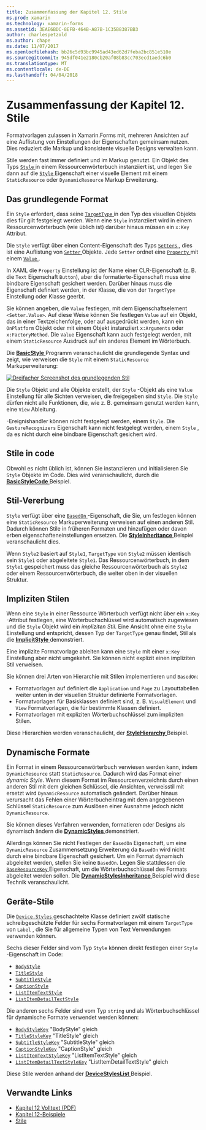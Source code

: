```yaml
---
title: Zusammenfassung der Kapitel 12. Stile
ms.prod: xamarin
ms.technology: xamarin-forms
ms.assetid: 3EAE6BDC-8EFB-464B-A87B-1C35B8387BB3
author: charlespetzold
ms.author: chape
ms.date: 11/07/2017
ms.openlocfilehash: bb26c5d93bc9945ad43ed62d7feba2bc851e510e
ms.sourcegitcommit: 945df041e2180cb20af08b83cc703ecd1aedc6b0
ms.translationtype: MT
ms.contentlocale: de-DE
ms.lasthandoff: 04/04/2018
---
```

# <a name="summary-of-chapter-12-styles"></a>Zusammenfassung der Kapitel 12. Stile

Formatvorlagen zulassen in Xamarin.Forms mit, mehreren Ansichten auf eine Auflistung von Einstellungen der Eigenschaften gemeinsam nutzen. Dies reduziert die Markup und konsistente visuelle Designs verwalten kann.

Stile werden fast immer definiert und im Markup genutzt. Ein Objekt des Typs [ `Style` ](https://developer.xamarin.com/api/type/Xamarin.Forms.Style/) in einem Ressourcenwörterbuch instanziiert ist, und legen Sie dann auf die [ `Style` ](https://developer.xamarin.com/api/property/Xamarin.Forms.VisualElement.Style/) Eigenschaft einer visuelle Element mit einem `StaticResource` oder `DyanamicResource` Markup Erweiterung.

## <a name="the-basic-style"></a>Das grundlegende Format

Ein `Style` erfordert, dass seine [ `TargetType` ](https://developer.xamarin.com/api/property/Xamarin.Forms.Style.TargetType/) in den Typ des visuellen Objekts dies für gilt festgelegt werden. Wenn eine `Style` instanziiert wird in einem Ressourcenwörterbuch (wie üblich ist) darüber hinaus müssen ein `x:Key` Attribut.

Die `Style` verfügt über einen Content-Eigenschaft des Typs [ `Setters` ](https://developer.xamarin.com/api/property/Xamarin.Forms.Style.Setters/), dies ist eine Auflistung von [ `Setter` ](https://developer.xamarin.com/api/type/Xamarin.Forms.Setter/) Objekte. Jede `Setter` ordnet eine [ `Property` ](https://developer.xamarin.com/api/property/Xamarin.Forms.Setter.Property/) mit einem [ `Value` ](https://developer.xamarin.com/api/property/Xamarin.Forms.Setter.Value/).

In XAML die `Property` Einstellung ist der Name einer CLR-Eigenschaft (z. B. die `Text` Eigenschaft `Button`), aber die formatierte-Eigenschaft muss eine bindbare Eigenschaft gesichert werden. Darüber hinaus muss die Eigenschaft definiert werden, in der Klasse, die von der `TargetType` Einstellung oder Klasse geerbt.

Sie können angeben, die `Value` festlegen, mit dem Eigenschaftselement `<Setter.Value>`. Auf diese Weise können Sie festlegen `Value` auf ein Objekt, das in einer Textzeichenfolge, oder auf ausgedrückt werden, kann ein `OnPlatform` Objekt oder mit einem Objekt instanziiert `x:Arguments` oder `x:FactoryMethod`. Die `Value` Eigenschaft kann auch festgelegt werden, mit einem `StaticResource` Ausdruck auf ein anderes Element im Wörterbuch.

Die [ **BasicStyle** ](https://github.com/xamarin/xamarin-forms-book-samples/tree/master/Chapter12/BasicStyle) Programm veranschaulicht die grundlegende Syntax und zeigt, wie verweisen die `Style` mit einem `StaticResource` Markuperweiterung:

[![Dreifacher Screenshot des grundlegenden Stil](images/ch12fg01-small.png "grundlegende Formate bei")](images/ch12fg01-large.png#lightbox "grundlegende Formate")

Die `Style` Objekt und alle Objekte erstellt, der `Style` -Objekt als eine `Value` Einstellung für alle Sichten verweisen, die freigegeben sind `Style`. Die `Style` dürfen nicht alle Funktionen, die, wie z. B. gemeinsam genutzt werden kann, eine `View` Ableitung.

-Ereignishandler können nicht festgelegt werden, einem `Style`. Die `GestureRecognizers` Eigenschaft kann nicht festgelegt werden, einem `Style` , da es nicht durch eine bindbare Eigenschaft gesichert wird.

## <a name="styles-in-code"></a>Stile in code

Obwohl es nicht üblich ist, können Sie instanziieren und initialisieren Sie `Style` Objekte im Code. Dies wird veranschaulicht, durch die [ **BasicStyleCode** ](https://github.com/xamarin/xamarin-forms-book-samples/tree/master/Chapter12/BasicStyleCode) Beispiel.

## <a name="style-inheritance"></a>Stil-Vererbung

`Style` verfügt über eine [ `BasedOn` ](https://developer.xamarin.com/api/property/Xamarin.Forms.Style.BasedOn/) -Eigenschaft, die Sie, um festlegen können eine `StaticResource` Markuperweiterung verweisen auf einen anderen Stil. Dadurch können Stile in früheren Formaten und hinzufügen oder davon erben eigenschafteneinstellungen ersetzen. Die [ **StyleInheritance** ](https://github.com/xamarin/xamarin-forms-book-samples/tree/master/Chapter12/StyleInheritance) Beispiel veranschaulicht dies.

Wenn `Style2` basiert auf `Style1`, `TargetType` von `Style2` müssen identisch sein `Style1` oder abgeleitete `Style1`. Das Ressourcenwörterbuch, in dem `Style1` gespeichert muss das gleiche Ressourcenwörterbuch als `Style2` oder einem Ressourcenwörterbuch, die weiter oben in der visuellen Struktur.

## <a name="implicit-styles"></a>Impliziten Stilen

Wenn eine `Style` in einer Ressource Wörterbuch verfügt nicht über ein `x:Key` -Attribut festlegen, eine Wörterbuchschlüssel wird automatisch zugewiesen und die `Style` Objekt wird ein *impliziten Stil*. Eine Ansicht ohne eine `Style` Einstellung und entspricht, dessen Typ der `TargetType` genau findet, Stil als die [ **ImplicitStyle** ](https://github.com/xamarin/xamarin-forms-book-samples/tree/master/Chapter12/ImplicitStyle) demonstriert.

Eine implizite Formatvorlage ableiten kann eine `Style` mit einer `x:Key` Einstellung aber nicht umgekehrt. Sie können nicht explizit einen impliziten Stil verweisen.

Sie können drei Arten von Hierarchie mit Stilen implementieren und `BasedOn`:

- Formatvorlagen auf definiert die `Application` und `Page` zu Layouttabellen weiter unten in der visuellen Struktur definierte Formatvorlagen.
- Formatvorlagen für Basisklassen definiert sind, z. B. `VisualElement` und `View` Formatvorlagen, die für bestimmte Klassen definiert.
- Formatvorlagen mit expliziten Wörterbuchschlüssel zum impliziten Stilen.

Diese Hierarchien werden veranschaulicht, der [ **StyleHierarchy** ](https://github.com/xamarin/xamarin-forms-book-samples/tree/master/Chapter12/StyleHierarchy) Beispiel.

## <a name="dynamic-styles"></a>Dynamische Formate

Ein Format in einem Ressourcenwörterbuch verwiesen werden kann, indem `DynamicResource` statt `StaticResource`. Dadurch wird das Format einer *dynamic Style*. Wenn diesem Format im Ressourcenverzeichnis durch einen anderen Stil mit dem gleichen Schlüssel, die Ansichten, verweisstil mit ersetzt wird `DynamicResource` automatisch geändert. Darüber hinaus verursacht das Fehlen einer Wörterbucheintrag mit dem angegebenen Schlüssel `StaticResource` zum Auslösen einer Ausnahme jedoch nicht `DynamicResource`.

Sie können dieses Verfahren verwenden, formatieren oder Designs als dynamisch ändern die [ **DynamicStyles** ](https://github.com/xamarin/xamarin-forms-book-samples/tree/master/Chapter12/DynamicStyles) demonstriert.

Allerdings können Sie nicht Festlegen der `BasedOn` Eigenschaft, um eine `DynamicResource` Zusammensetzung Erweiterung da `BasedOn` wird nicht durch eine bindbare Eigenschaft gesichert. Um ein Format dynamisch abgeleitet werden, stellen Sie keine `BasedOn`. Legen Sie stattdessen die [ `BaseResourceKey` ](https://developer.xamarin.com/api/property/Xamarin.Forms.Style.BaseResourceKey/) Eigenschaft, um die Wörterbuchschlüssel des Formats abgeleitet werden sollen. Die [ **DynamicStylesInheritance** ](https://github.com/xamarin/xamarin-forms-book-samples/tree/master/Chapter12/DynaStylesInh) Beispiel wird diese Technik veranschaulicht.

## <a name="device-styles"></a>Geräte-Stile

Die [ `Device.Styles` ](https://developer.xamarin.com/api/type/Xamarin.Forms.Device+Styles/) geschachtelte Klasse definiert zwölf statische schreibgeschützte Felder für sechs Formatvorlagen mit einem `TargetType` von `Label` , die Sie für allgemeine Typen von Text Verwendungen verwenden können.

Sechs dieser Felder sind vom Typ `Style` können direkt festlegen einer `Style` -Eigenschaft im Code:

- [`BodyStyle`](https://developer.xamarin.com/api/field/Xamarin.Forms.Device+Styles.BodyStyle/)
- [`TitleStyle`](https://developer.xamarin.com/api/field/Xamarin.Forms.Device+Styles.TitleStyle/)
- [`SubtitleStyle`](https://developer.xamarin.com/api/field/Xamarin.Forms.Device+Styles.SubtitleStyle/)
- [`CaptionStyle`](https://developer.xamarin.com/api/field/Xamarin.Forms.Device+Styles.CaptionStyle/)
- [`ListItemTextStyle`](https://developer.xamarin.com/api/field/Xamarin.Forms.Device+Styles.ListItemTextStyle/)
- [`ListItemDetailTextStyle`](https://developer.xamarin.com/api/field/Xamarin.Forms.Device+Styles.ListItemDetailTextStyle/)

Die anderen sechs Felder sind vom Typ `string` und als Wörterbuchschlüssel für dynamische Formate verwendet werden können:

- [`BodyStyleKey`](https://developer.xamarin.com/api/field/Xamarin.Forms.Device+Styles.BodyStyleKey/) "BodyStyle" gleich
- [`TitleStyleKey`](https://developer.xamarin.com/api/field/Xamarin.Forms.Device+Styles.TitleStyleKey/) "TitleStyle" gleich
- [`SubtitleStyleKey`](https://developer.xamarin.com/api/field/Xamarin.Forms.Device+Styles.SubtitleStyleKey/) "SubtitleStyle" gleich
- [`CaptionStyleKey`](https://developer.xamarin.com/api/field/Xamarin.Forms.Device+Styles.CaptionStyleKey/) "CaptionStyle" gleich
- [`ListItemTextStyleKey`](https://developer.xamarin.com/api/field/Xamarin.Forms.Device+Styles.ListItemTextStyleKey/) "ListItemTextStyle" gleich
- [`ListItemDetailTextStyleKey`](https://developer.xamarin.com/api/field/Xamarin.Forms.Device+Styles.ListItemDetailTextStyleKey/) "ListItemDetailTextStyle" gleich

Diese Stile werden anhand der [ **DeviceStylesList** ](https://github.com/xamarin/xamarin-forms-book-samples/tree/master/Chapter12/DeviceStylesList) Beispiel.



## <a name="related-links"></a>Verwandte Links

- [Kapitel 12 Volltext (PDF)](https://download.xamarin.com/developer/xamarin-forms-book/XamarinFormsBook-Ch12-Apr2016.pdf)
- [Kapitel 12-Beispiele](https://github.com/xamarin/xamarin-forms-book-samples/tree/master/Chapter12)
- [Stile](~/xamarin-forms/user-interface/styles/index.md)
